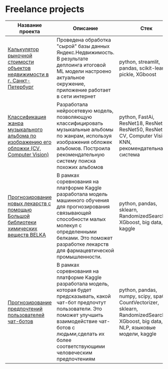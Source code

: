 # Freelance projects

Название проекта  | Описание  | Стек
------------- | -------------- | -------------
[Калькулятор рыночной стоимости объектов недвижимости в г. Санкт-Петербург](https://github.com/Irina-Kuzovleva/real_estate_spb) | Проведена обработка "сырой" базы данных Яндекс.Недвижимость. В результате деплоинга итоговой ML модели настроено актуальное окружение, приложение работает в сети интернет | python, streamlit, pandas, scikit-learn, pickle, XGboost
[Классификация жанра музыкального альбома по изображению его обложки (CV, Computer Vision)](https://github.com/Irina-Kuzovleva/Freelance-projects/tree/main/Musical_genre_CV)  | Разработала нейросетевую модель, позволяющую классифицировать музыкальные альбомы по жанрам, используя изображения обложек альбомов. Построила рекомендательную систему поиска похожих альбомов | python, FastAi, ResNet18, ResNet34, ResNet50, ResNet101, CV, Computer Vision, KNN, рекомендательная система
[Прогнозирование новых лекарств с помощью Большой библиотеки химических веществ BELKA](https://github.com/Irina-Kuzovleva/Freelance-projects/tree/main/New_Medicines_BELKA)  | В рамках соревнования на платформе Kaggle разработала модель машинного обучения для прогнозирования связывающей способности малых молекул с определенными белками. Это поможет разработке лекарств для фармацевтической промышленности. | python, pandas, sklearn, RandomizedSearchCV, XGboost, big data, kaggle
[Прогнозирование предпочтений пользователей чат-ботов](https://github.com/Irina-Kuzovleva/Freelance-projects/tree/main/Chatbot_Arena_Preferences)  | В рамках соревнования на платформе Kaggle разработала модель, которая будет предсказывать, какой чат-бот предпочтут пользователи. Это поможет улучшить взаимодействие чат-ботов с людьми,сделать их более соответствующими человеческим предпочтениям | python, pandas, numpy, scipy, spaCy, CountVectorizer, sklearn, RandomizedSearchCV, XGboost, big data, NLP, языковые модели, kaggle
